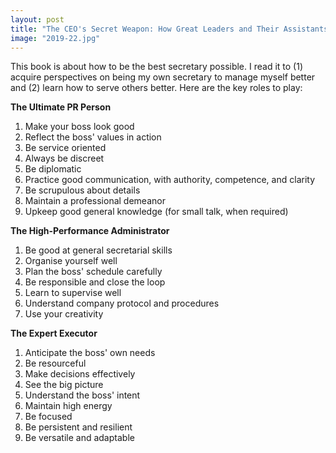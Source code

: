 ```yaml
---
layout: post
title: "The CEO's Secret Weapon: How Great Leaders and Their Assistants Maximize Productivity and Effectiveness"
image: "2019-22.jpg"
---
```


This book is about how to be the best secretary possible. I read it to (1) acquire perspectives on being my own secretary to manage myself better and (2) learn how to serve others better. Here are the key roles to play:

**The Ultimate PR Person**

1. Make your boss look good
2. Reflect the boss' values in action
3. Be service oriented
4. Always be discreet
5. Be diplomatic
6. Practice good communication, with authority, competence, and clarity
7. Be scrupulous about details
8. Maintain a professional demeanor
9. Upkeep good general knowledge (for small talk, when required)

**The High-Performance Administrator**

1. Be good at general secretarial skills
2. Organise yourself well
3. Plan the boss' schedule carefully
4. Be responsible and close the loop
5. Learn to supervise well
6. Understand company protocol and procedures
7. Use your creativity

**The Expert Executor**

1. Anticipate the boss' own needs
2. Be resourceful
3. Make decisions effectively
4. See the big picture
5. Understand the boss' intent
6. Maintain high energy
7. Be focused
8. Be persistent and resilient
9. Be versatile and adaptable
